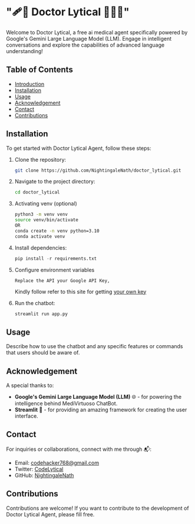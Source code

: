 # "🩹💊 Doctor Lytical 👨🏼‍⚕️"

Welcome to Doctor Lytical, a free ai medical agent specifically powered by Google's Gemini Large Language Model (LLM). Engage in intelligent conversations and explore the capabilities of advanced language understanding!

## Table of Contents

- [Introduction](#🩹💊-doctor-lytical-gemini-llm)
- [Installation](#installation)
- [Usage](#usage)
- [Acknowledgement](#acknowledgement)
- [Contact](#contact)
- [Contributions](#contributions)

## Installation

To get started with Doctor Lytical Agent, follow these steps:

1. Clone the repository:

    ```bash
    git clone https://github.com/NightingaleNath/doctor_lytical.git
    ```

2. Navigate to the project directory:

    ```bash
    cd doctor_lytical
    ```

3. Activating venv (optional) 

    ```bash
    python3 -m venv venv 
   source venv/bin/activate
   OR
    conda create -n venv python=3.10
    conda activate venv
    ```

4. Install dependencies:

    ```python
    pip install -r requirements.txt
    ```

5. Configure environment variables
    ```
    Replace the API your Google API Key, 
    ```
    Kindly follow refer to this site for getting [your own key](https://ai.google.dev/tutorials/setup)
    <br/>

6. Run the chatbot:

    ```bash
    streamlit run app.py
    ```

## Usage

Describe how to use the chatbot and any specific features or commands that users should be aware of.

## Acknowledgement

A special thanks to:

- **Google's Gemini Large Language Model (LLM)** 🌐 - for powering the intelligence behind MediVirtuoso ChatBot.
- **Streamlit** 🚀 - for providing an amazing framework for creating the user interface.



## Contact

For inquiries or collaborations, connect with me through 📬:

- Email: [codehacker768@gmail.com](mailto:codehacker768@gmail.com)
- Twitter: [CodeLytical](https://youtube.com/@codelytical)
- GitHub: [NightingaleNath](https://github.com/NightingaleNath)

## Contributions

Contributions are welcome! If you want to contribute to the development of Doctor Lytical Agent, please fill free.





